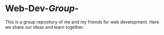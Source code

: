 # Web-Dev-_Group_-
This is a group repository of me and my friends for web development. Here we share our ideas and learn together.
